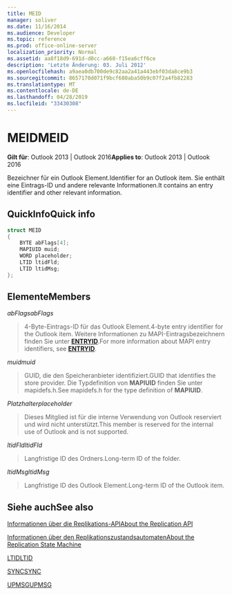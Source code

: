 ```yaml
---
title: MEID
manager: soliver
ms.date: 11/16/2014
ms.audience: Developer
ms.topic: reference
ms.prod: office-online-server
localization_priority: Normal
ms.assetid: aa8f18d9-691d-d0cc-a660-f15ea6cff6ce
description: 'Letzte Änderung: 03. Juli 2012'
ms.openlocfilehash: a9aea0db700de9c82aa2a41a443ebf03da8ce9b3
ms.sourcegitcommit: 8657170d071f9bcf680aba50b9c07f2a4fb82283
ms.translationtype: MT
ms.contentlocale: de-DE
ms.lasthandoff: 04/28/2019
ms.locfileid: "33430308"
---
```

# <a name="meid"></a><span data-ttu-id="5d636-103">MEID</span><span class="sxs-lookup"><span data-stu-id="5d636-103">MEID</span></span>

 
  
<span data-ttu-id="5d636-104">**Gilt für**: Outlook 2013 | Outlook 2016</span><span class="sxs-lookup"><span data-stu-id="5d636-104">**Applies to**: Outlook 2013 | Outlook 2016</span></span> 
  
<span data-ttu-id="5d636-105">Bezeichner für ein Outlook Element.</span><span class="sxs-lookup"><span data-stu-id="5d636-105">Identifier for an Outlook item.</span></span> <span data-ttu-id="5d636-106">Sie enthält eine Eintrags-ID und andere relevante Informationen.</span><span class="sxs-lookup"><span data-stu-id="5d636-106">It contains an entry identifier and other relevant information.</span></span>
  
## <a name="quick-info"></a><span data-ttu-id="5d636-107">QuickInfo</span><span class="sxs-lookup"><span data-stu-id="5d636-107">Quick info</span></span>

```cpp
struct MEID 
{ 
    BYTE abFlags[4]; 
    MAPIUID muid; 
    WORD placeholder; 
    LTID ltidFld; 
    LTID ltidMsg; 
};
```

## <a name="members"></a><span data-ttu-id="5d636-108">Elemente</span><span class="sxs-lookup"><span data-stu-id="5d636-108">Members</span></span>

 <span data-ttu-id="5d636-109">_abFlags_</span><span class="sxs-lookup"><span data-stu-id="5d636-109">_abFlags_</span></span>
  
> <span data-ttu-id="5d636-110">4-Byte-Eintrags-ID für das Outlook Element.</span><span class="sxs-lookup"><span data-stu-id="5d636-110">4-byte entry identifier for the Outlook item.</span></span> <span data-ttu-id="5d636-111">Weitere Informationen zu MAPI-Eintragsbezeichnern finden Sie unter **[ENTRYID](entryid.md)**.</span><span class="sxs-lookup"><span data-stu-id="5d636-111">For more information about MAPI entry identifiers, see **[ENTRYID](entryid.md)**.</span></span> 
    
 <span data-ttu-id="5d636-112">_muid_</span><span class="sxs-lookup"><span data-stu-id="5d636-112">_muid_</span></span>
  
> <span data-ttu-id="5d636-113">GUID, die den Speicheranbieter identifiziert.</span><span class="sxs-lookup"><span data-stu-id="5d636-113">GUID that identifies the store provider.</span></span> <span data-ttu-id="5d636-114">Die Typdefinition von **MAPIUID** finden Sie unter mapidefs.h.</span><span class="sxs-lookup"><span data-stu-id="5d636-114">See mapidefs.h for the type definition of **MAPIUID**.</span></span> 
    
 <span data-ttu-id="5d636-115">_Platzhalter_</span><span class="sxs-lookup"><span data-stu-id="5d636-115">_placeholder_</span></span>
  
> <span data-ttu-id="5d636-116">Dieses Mitglied ist für die interne Verwendung von Outlook reserviert und wird nicht unterstützt.</span><span class="sxs-lookup"><span data-stu-id="5d636-116">This member is reserved for the internal use of Outlook and is not supported.</span></span>
    
 <span data-ttu-id="5d636-117">_ltidFld_</span><span class="sxs-lookup"><span data-stu-id="5d636-117">_ltidFld_</span></span>
  
> <span data-ttu-id="5d636-118">Langfristige ID des Ordners.</span><span class="sxs-lookup"><span data-stu-id="5d636-118">Long-term ID of the folder.</span></span>
    
 <span data-ttu-id="5d636-119">_ltidMsg_</span><span class="sxs-lookup"><span data-stu-id="5d636-119">_ltidMsg_</span></span>
  
> <span data-ttu-id="5d636-120">Langfristige ID des Outlook Element.</span><span class="sxs-lookup"><span data-stu-id="5d636-120">Long-term ID of the Outlook item.</span></span>
    
## <a name="see-also"></a><span data-ttu-id="5d636-121">Siehe auch</span><span class="sxs-lookup"><span data-stu-id="5d636-121">See also</span></span>



[<span data-ttu-id="5d636-122">Informationen über die Replikations-API</span><span class="sxs-lookup"><span data-stu-id="5d636-122">About the Replication API</span></span>](about-the-replication-api.md)
  
[<span data-ttu-id="5d636-123">Informationen über den Replikationszustandsautomaten</span><span class="sxs-lookup"><span data-stu-id="5d636-123">About the Replication State Machine</span></span>](about-the-replication-state-machine.md)
  
[<span data-ttu-id="5d636-124">LTID</span><span class="sxs-lookup"><span data-stu-id="5d636-124">LTID</span></span>](ltid.md)
  
[<span data-ttu-id="5d636-125">SYNC</span><span class="sxs-lookup"><span data-stu-id="5d636-125">SYNC</span></span>](sync.md)
  
[<span data-ttu-id="5d636-126">UPMSG</span><span class="sxs-lookup"><span data-stu-id="5d636-126">UPMSG</span></span>](upmsg.md)

